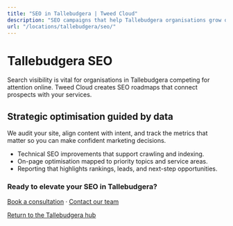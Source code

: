 ```yaml
---
title: "SEO in Tallebudgera | Tweed Cloud"
description: "SEO campaigns that help Tallebudgera organisations grow organic visibility."
url: "/locations/tallebudgera/seo/"
---
```


# Tallebudgera SEO

Search visibility is vital for organisations in Tallebudgera competing for attention online. Tweed Cloud creates SEO roadmaps that connect prospects with your services.

## Strategic optimisation guided by data

We audit your site, align content with intent, and track the metrics that matter so you can make confident marketing decisions.

- Technical SEO improvements that support crawling and indexing.
- On-page optimisation mapped to priority topics and service areas.
- Reporting that highlights rankings, leads, and next-step opportunities.

### Ready to elevate your SEO in Tallebudgera?

[Book a consultation](/consultation/) · [Contact our team](/contact/)

[Return to the Tallebudgera hub](/locations/tallebudgera/)
